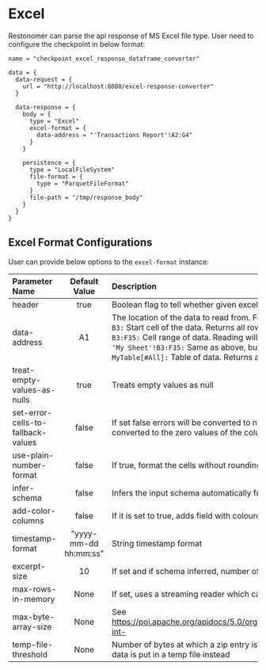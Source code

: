 # Excel

Restonomer can parse the api response of MS Excel file type. User need to configure the checkpoint in below
format:

```hocon
name = "checkpoint_excel_response_dataframe_converter"

data = {
  data-request = {
    url = "http://localhost:8080/excel-response-converter"
  }

  data-response = {
    body = {
      type = "Excel"
      excel-format = {
        data-address = "'Transactions Report'!A2:G4"
      }
    }

    persistence = {
      type = "LocalFileSystem"
      file-format = {
        type = "ParquetFileFormat"
      }
      file-path = "/tmp/response_body"
    }
  }
}
```

## Excel Format Configurations

User can provide below options to the `excel-format` instance:

| Parameter Name                     |     Default Value     | Description                                                                                                                                                                                                                                                                                                                                                                                                                            |
|:-----------------------------------|:---------------------:|:---------------------------------------------------------------------------------------------------------------------------------------------------------------------------------------------------------------------------------------------------------------------------------------------------------------------------------------------------------------------------------------------------------------------------------------|
| header                             |         true          | Boolean flag to tell whether given excel sheet contains header names or not.                                                                                                                                                                                                                                                                                                                                                           |
| data-address                       |          A1           | The location of the data to read from. Following address styles are supported: <br/> `B3:` Start cell of the data. Returns all rows below and all columns to the right. <br/> `B3:F35:` Cell range of data. Reading will return only rows and columns in the specified range. <br/> `'My Sheet'!B3:F35:` Same as above, but with a specific sheet. <br/> `MyTable[#All]:` Table of data. Returns all rows and columns in this table.   |
| treat-empty-values-as-nulls        |         true          | Treats empty values as null                                                                                                                                                                                                                                                                                                                                                                                                            |
| set-error-cells-to-fallback-values |         false         | If set false errors will be converted to null. If true, any ERROR cell values (e.g. #N/A) will be converted to the zero values of the column's data type.                                                                                                                                                                                                                                                                              |
| use-plain-number-format            |         false         | If true, format the cells without rounding and scientific notations                                                                                                                                                                                                                                                                                                                                                                    |
| infer-schema                       |         false         | Infers the input schema automatically from data.                                                                                                                                                                                                                                                                                                                                                                                       |
| add-color-columns                  |         false         | If it is set to true, adds field with coloured format                                                                                                                                                                                                                                                                                                                                                                                  |
| timestamp-format                   | "yyyy-mm-dd hh:mm:ss" | String timestamp format                                                                                                                                                                                                                                                                                                                                                                                                                |
| excerpt-size                       |          10           | If set and if schema inferred, number of rows to infer schema from                                                                                                                                                                                                                                                                                                                                                                     |
| max-rows-in-memory                 |         None          | If set, uses a streaming reader which can help with big files (will fail if used with xls format files)                                                                                                                                                                                                                                                                                                                                |
| max-byte-array-size                |         None          | See https://poi.apache.org/apidocs/5.0/org/apache/poi/util/IOUtils.html#setByteArrayMaxOverride-int-                                                                                                                                                                                                                                                                                                                                   |
| temp-file-threshold                |         None          | Number of bytes at which a zip entry is regarded as too large for holding in memory and the data is put in a temp file instead                                                                                                                                                                                                                                                                                                         |